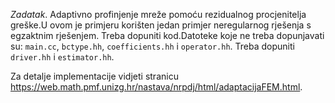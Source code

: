 *Zadatak*. Adaptivno profinjenje mreže pomoću rezidualnog procjenitelja greške.U ovom je primjeru korišten jedan primjer neregularnog rješenja s egzaktnim rješenjem. Treba dopuniti kod.Datoteke koje ne treba dopunjavati su: `main.cc`, `bctype.hh`, `coefficients.hh` i `operator.hh`. Treba dopuniti `driver.hh` i `estimator.hh`. 

Za detalje implementacije vidjeti stranicu
https://web.math.pmf.unizg.hr/nastava/nrpdj/html/adaptacijaFEM.html.
